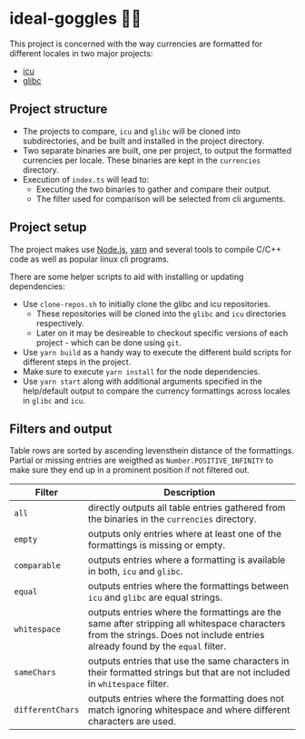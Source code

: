 ideal-goggles 🥽✨
===

This project is concerned with the way currencies are formatted for different locales in two major projects:

* [icu](https://github.com/unicode-org/icu)
* [glibc](https://www.gnu.org/software/libc/libc.html)

Project structure
---

* The projects to compare, `icu` and `glibc` will be cloned into subdirectories, and be built and installed in the project directory.
* Two separate binaries are built, one per project, to output the formatted currencies per locale. These binaries are kept in the `currencies` directory.
* Execution of `index.ts` will lead to:
  * Executing the two binaries to gather and compare their output.
  * The filter used for comparison will be selected from cli arguments.

Project setup
---

The project makes use [Node.js](https://nodejs.org), [yarn](https://yarnpkg.com) and several tools to compile C/C++ code as well as popular linux cli programs.

There are some helper scripts to aid with installing or updating dependencies:

* Use `clone-repos.sh` to initially clone the glibc and icu repositories.
  * These repositories will be cloned into the `glibc` and `icu` directories respectively.
  * Later on it may be desireable to checkout specific versions of each project - which can be done using `git`.
* Use `yarn build` as a handy way to execute the different build scripts for different steps in the project.
* Make sure to execute `yarn install` for the node dependencies.
* Use `yarn start` along with additional arguments specified in the help/default output to compare the currency formattings across locales in `glibc` and `icu`.

Filters and output
---

Table rows are sorted by ascending levensthein distance of the formattings. Partial or missing entries are weigthed as `Number.POSITIVE_INFINITY` to make sure they end up in a prominent position if not filtered out.

| Filter           | Description |
| ---------------- | ----------- |
| `all`            | directly outputs all table entries gathered from the binaries in the `currencies` directory. |
| `empty`          | outputs only entries where at least one of the formattings is missing or empty. |
| `comparable`     | outputs entries where a formatting is available in both, `icu` and `glibc`. |
| `equal`          | outputs entries where the formattings between `icu` and `glibc` are equal strings. |
| `whitespace`     | outputs entries where the formattings are the same after stripping all whitespace characters from the strings. Does not include entries already found by the `equal` filter. |
| `sameChars`      | outputs entries that use the same characters in their formatted strings but that are not included in `whitespace` filter. |
| `differentChars` | outputs entries where the formatting does not match ignoring whitespace and where different characters are used. |
